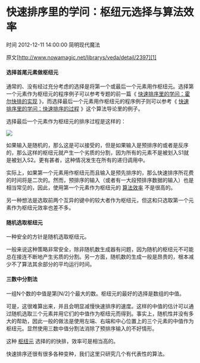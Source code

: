 # 快速排序里的学问：枢纽元选择与算法效率

 时间 2012-12-11 14:00:00  简明现代魔法

原文[http://www.nowamagic.net/librarys/veda/detail/2397][1]


#### 选择首尾元素做枢纽元

通常的、没有经过充分考虑的选择是将第一个或最后一个元素用作枢纽元。选择第一个元素作为枢纽元的程序例子可以参考专题的前一篇《 [快速排序里的学问：霍尔快排的实现][3] 》，而选择最后一个元素用作枢纽元的程序例子则可以参考《 [快速排序里的学问：快速排序的过程][4] 》这个算法导论里的例子。 

选择最后一个元素作为枢纽元的排序过程是这样的：

![][5]

如果输入是随机的，那么这是可以接受的，但是如果输入是预排序的或者是反序的，那么这样的枢纽元就产生一个劣质的分割，因为所有的元素不是被划入S1就是被划入S2。更有甚者，这种情况发生在所有的递归调用中。

实际上，如果第一个元素用作枢纽元而且输入是预先排序的，那么快速排序所花费的时间将是二次的。然而，预排序的输入（或者有一大段预排序数据的输入）也是相当常见的，因此，使用第一个元素作为枢纽元的 [算法效率][6] 不是很高的。 

另一种想法是选取前两个互异的键中的较大者作为枢纽元，但这和只选取第一个元素作为枢纽元效率也差不多。

#### 随机选取枢纽元

一种安全的方针是随机选取枢纽元。

一般来说这种策略非常安全，除非随机数生成器有问题，因为随机的枢纽元不可能总在接连不断地产生劣质的分割。另一方面，随机数的生成一般是昂贵的，根本减少不了算法其余部分的平均运行时间。

#### 三数中分割法

一组N个数的中值是第[N/2]个最大的数。枢纽元的最好的选择是数组的中值。

可是，这很难算出来，并且会明显减慢快速排序的速度。这样的中值的估计可以通过随机选取三个元素并用它们的中值作为枢纽元而得到。事实上，随机性并没有多大的帮助，因此一般的做法是使用左端、右端和中心位置上的三个元素的中值作为枢纽元。显然使用三数中值分割法消除了预排序输入的不好情形。

这种 [枢纽元][7] 选择的的快排，效率可是相当高的。 

快速排序还很有很多各种变种，我们这里只研究几个有代表性的算法。


[1]: http://www.nowamagic.net/librarys/veda/detail/2397

[3]: http://www.nowamagic.net/librarys/veda/detail/2396
[4]: http://www.nowamagic.net/librarys/veda/detail/2390
[5]: ./simg/e6RbYf.gif
[6]: http://www.nowamagic.net/librarys/veda/tag/算法效率
[7]: http://www.nowamagic.net/librarys/veda/tag/枢纽元